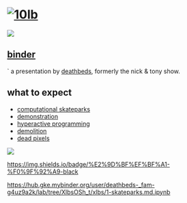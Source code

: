# [![10lb]][binder]

![](./xlbs/img/Demolition.jpg)

## [binder]
`
a presentation by [deathbeds], formerly the nick & tony show.

## what to expect

- [computational skateparks](./xlbs/1-skateparks.md.ipynb)
- [demonstration](./xlbs/2-demonstration.md.ipynb)
- [hyperactive programming](./xlbs/3-hyperactive-programming.md.ipynb)
- [demolition](./xlbs/4-demolition.md.ipynb)
- [dead pixels](./xlbs/5-dead-pixels.md.ipynb)


![](./xlbs/img/Demolition_BSide.jpg)

[deathbeds]: https://github.com/deathbeds
[10lb]: https://img.shields.io/badge/%E2%9D%BF%EF%BF%A1-%F0%9F%92%A9-black
[binder]: https://gke.mybinder.org/v2/gh/deathbeds/_fam/c6a1df0?urlpath=git-pull%3Frepo%3Dhttps%253A%252F%252Fgithub.com%252Fdeathbeds%252FXlbsOSh_t%26urlpath%3Dlab%252Ftree%252FXlbsOSh_t%252Fxlbs%252F1-skateparks.md.ipynb%253Fjvc%253Dseven-eleven%26branch%3Dmaster
https://img.shields.io/badge/%E2%9D%BF%EF%BF%A1-%F0%9F%92%A9-black

https://hub.gke.mybinder.org/user/deathbeds-_fam-g4uz9a2k/lab/tree/XlbsOSh_t/xlbs/1-skateparks.md.ipynb
